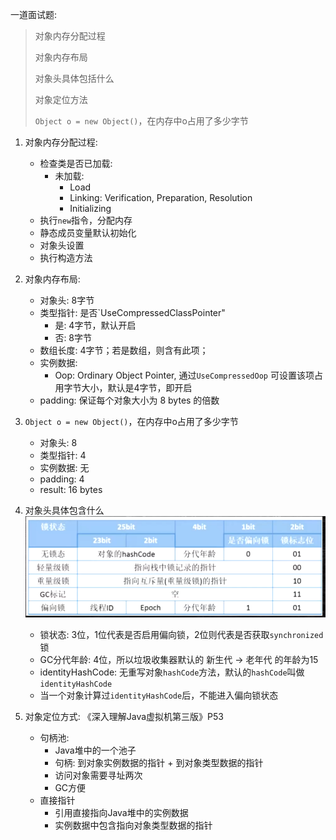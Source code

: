 一道面试题:
> 对象内存分配过程
>
> 对象内存布局
>
> 对象头具体包括什么
>
> 对象定位方法
>
> `Object o = new Object()`，在内存中o占用了多少字节

1. 对象内存分配过程:
    - 检查类是否已加载:
        - 未加载:
            - Load
            - Linking: Verification, Preparation, Resolution
            - Initializing
    - 执行`new`指令，分配内存
    - 静态成员变量默认初始化
    - 对象头设置
    - 执行构造方法

2. 对象内存布局:
    - 对象头: 8字节
    - 类型指针: 是否`UseCompressedClassPointer"
        - 是: 4字节，默认开启
        - 否: 8字节
    - 数组长度: 4字节；若是数组，则含有此项；
    - 实例数据: 
        - Oop: Ordinary Object Pointer, 通过`UseCompressedOop`
        可设置该项占用字节大小，默认是4字节，即开启
    - padding: 保证每个对象大小为 8 bytes 的倍数
        
3. `Object o = new Object()`，在内存中o占用了多少字节
    - 对象头: 8
    - 类型指针: 4
    - 实例数据: 无
    - padding: 4
    - result: 16 bytes
    
4. 对象头具体包含什么
    ![markword](images/markword.png)
    - 锁状态: 3位，1位代表是否启用偏向锁，2位则代表是否获取`synchronized`锁
    - GC分代年龄: 4位，所以垃圾收集器默认的 新生代 -> 老年代 的年龄为15
    - identityHashCode: 无重写对象`hashCode`方法，默认的`hashCode`叫做
    `identityHashCode`
    - 当一个对象计算过`identityHashCode`后，不能进入偏向锁状态
    
5. 对象定位方式: 《深入理解Java虚拟机第三版》P53
    - 句柄池:
        - Java堆中的一个池子
        - 句柄: 到对象实例数据的指针 + 到对象类型数据的指针
        - 访问对象需要寻址两次
        - GC方便
    - 直接指针
        - 引用直接指向Java堆中的实例数据
        - 实例数据中包含指向对象类型数据的指针
